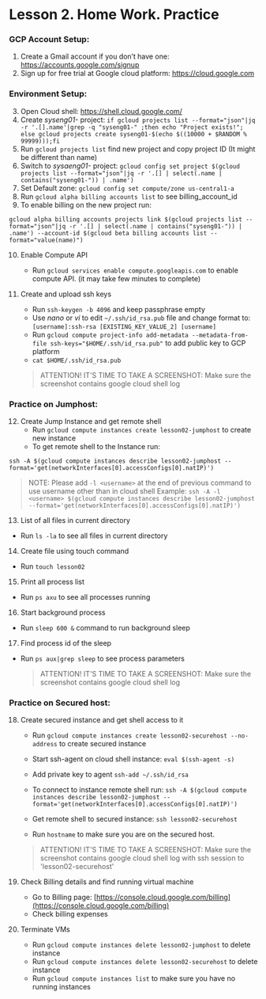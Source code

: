 
# Lesson 2. Home Work. Practice
### GCP Account Setup:
1. Create a Gmail account if you don’t have one: https://accounts.google.com/signup
2. Sign up for free trial at Google cloud platform: https://cloud.google.com

### Environment Setup:
3. Open Cloud shell: https://shell.cloud.google.com/
4. Create *syseng01-* project: `if gcloud projects list --format="json"|jq -r '.[].name'|grep -q "syseng01-" ;then echo "Project exists!"; else gcloud projects create syseng01-$(echo $((10000 + $RANDOM % 99999)));fi`
5. Run `gcloud projects list` find new project and copy project ID (It might be different than name)
6. Switch to *sysaeng01-* project: `gcloud config set project $(gcloud projects list --format="json"|jq -r '.[] | select(.name | contains("syseng01-")) | .name')`
7. Set Default zone: `gcloud config set compute/zone us-central1-a`
8. Run `gcloud alpha billing accounts list` to see billing_account_id
9. To enable billing on the new project run: 
```
gcloud alpha billing accounts projects link $(gcloud projects list --format="json"|jq -r '.[] | select(.name | contains("syseng01-")) | .name') --account-id $(gcloud beta billing accounts list --format="value(name)")
```
10. Enable Compute API
	- Run `gcloud services enable compute.googleapis.com` to enable compute API. (it may take few minutes to complete)
11. Create and upload ssh keys
	- Run `ssh-keygen -b 4096` and keep passphrase empty
	- Use *nano* or *vi* to edit `~/.ssh/id_rsa.pub` file and change format to:
`[username]:ssh-rsa [EXISTING_KEY_VALUE_2] [username]`
	- Run `gcloud compute project-info add-metadata --metadata-from-file ssh-keys="$HOME/.ssh/id_rsa.pub"` to add public key to GCP platform
	- `cat $HOME/.ssh/id_rsa.pub`

	> ATTENTION!
	> IT'S TIME TO TAKE A SCREENSHOT:  Make sure the screenshot contains google cloud shell log 

### Practice on Jumphost:
12. Create Jump Instance and get remote shell
	- Run `gcloud compute instances create lesson02-jumphost` to create new instance
 	- To get remote shell to the Instance run:
```
ssh -A $(gcloud compute instances describe lesson02-jumphost --format='get(networkInterfaces[0].accessConfigs[0].natIP)')
```
  > NOTE: Please add `-l <username>` at the end of previous command to use username other than in cloud shell
  > Example: `ssh -A -l <username> $(gcloud compute instances describe lesson02-jumphost --format='get(networkInterfaces[0].accessConfigs[0].natIP)')`

13. List of all files in current directory
  - Run `ls -la` to see all files in current directory
14. Create file using touch command
  - Run `touch lesson02`
15. Print all process list
  - Run `ps axu` to see all processes running
16. Start background process
  - Run `sleep 600 &` command to run background sleep
17. Find process id of the sleep
  - Run `ps aux|grep sleep` to see process parameters

	> ATTENTION!
	> IT'S TIME TO TAKE A SCREENSHOT:  Make sure the screenshot contains google cloud shell log 

### Practice on Secured host:
18. Create secured instance and get shell access to it
	- Run `gcloud compute instances create lesson02-securehost --no-address` to create secured instance
	- Start ssh-agent on cloud shell instance: `eval $(ssh-agent -s)`
	- Add private key to agent `ssh-add ~/.ssh/id_rsa`
	- To connect to instance remote shell run: 
`ssh -A $(gcloud compute instances describe lesson02-jumphost --format='get(networkInterfaces[0].accessConfigs[0].natIP)')`

	- Get remote shell to secured instance: `ssh lesson02-securehost`
	- Run `hostname` to make sure you are on the secured host.

	> ATTENTION!
	> IT'S TIME TO TAKE A SCREENSHOT:  Make sure the screenshot contains google cloud shell log with ssh session to 'lesson02-securehost'

19. Check Billing details and find running virtual machine
	- Go to Billing page: [https://console.cloud.google.com/billing](https://console.cloud.google.com/billing)
	- Check billing expenses

21. Terminate VMs
	- Run `gcloud compute instances delete lesson02-jumphost` to delete instance
	- Run `gcloud compute instances delete lesson02-securehost` to delete instance
	- Run `gcloud compute instances list` to make sure you have no running instances
